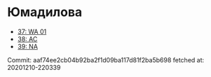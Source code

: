# Юмадилова
- [37: WA 01](37.md)
- [38: AC](38.md)
- [39: NA](39.md)

Commit: aaf74ee2cb04b92ba2f1d09ba117d81f2ba5b698
 fetched at: 20201210-220339
